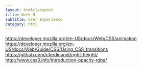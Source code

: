 ```yaml
---
layout: htmlclasspost
title: Week 5
subtitle: User Experience
category: html
---
```


https://developer.mozilla.org/en-US/docs/Web/CSS/animation
https://developer.mozilla.org/en-US/docs/Web/Guide/CSS/Using_CSS_transitions
https://github.com/cferdinandi/right-height/
http://www.css3.info/introduction-opacity-rgba/
